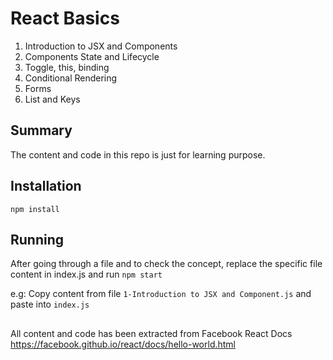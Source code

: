 # React Basics

1. Introduction to JSX and Components
2. Components State and Lifecycle
3. Toggle, this, binding
4. Conditional Rendering
5. Forms
6. List and Keys

## Summary
The content and code in this repo is just for learning purpose.

## Installation
`npm install`

## Running
After going through a file and to check the concept, replace the specific file content in index.js and run
`npm start`

e.g: Copy content from file `1-Introduction to JSX and Component.js` and paste into `index.js`

## 
All content and code has been extracted from Facebook React Docs
https://facebook.github.io/react/docs/hello-world.html
